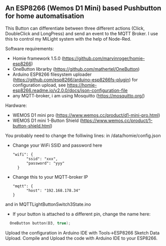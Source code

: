 ## An ESP8266 (Wemos D1 Mini) based Pushbutton for home automatisation

This Button can differentiate between three different actions (Click, DoubleClick and LongPress) and send an event to the MQTT Broker. I use this to control my MiLight system with the help of Node-Red.

Software requirements:
* Homie framework 1.5.0 (https://github.com/marvinroger/homie-esp8266)
* OneButton librarby (https://github.com/mathertel/OneButton)
* Arduino ESP8266 filesystem uploader (https://github.com/esp8266/arduino-esp8266fs-plugin) for configuration upload, see https://homie-esp8266.readme.io/v2.0.0/docs/json-configuration-file
* any MQTT-broker, i am using Mosquitto (https://mosquitto.org/)

Hardware:
* WEMOS D1 mini pro (https://www.wemos.cc/product/d1-mini-pro.html)
* WEMOS D1 mini 1-Button Shield (https://www.wemos.cc/product/1-button-shield.html)

You probably need to change the folliwing lines:
in /data/homie/config.json
* Change your WiFi SSID and password here
  ```
  "wifi": {
        "ssid": "xxx",
        "password": "yyy"
    }
  ```
* Change this to your MQTT-broker IP
  ```
  "mqtt": {
        "host": "192.168.178.34"
  }
  ```

and in MQTTLightButtonSwitch3State.ino
* If your button is attached to a different pin, change the name here:
```c
  OneButton button(D3, true);
```

Upload the configuration in Arduino IDE with Tools->ESP8266 Sketch Data Upload. Compile and Upload the code with Arduino IDE to your ESP8266.
